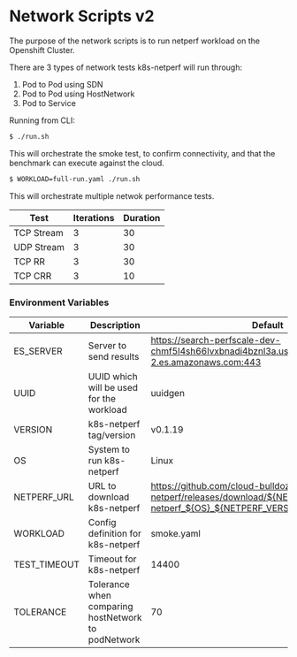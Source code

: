 # Network Scripts v2

The purpose of the network scripts is to run netperf workload on the Openshift Cluster.

There are 3 types of network tests k8s-netperf will run through:

1. Pod to Pod using SDN
3. Pod to Pod using HostNetwork 
4. Pod to Service 

Running from CLI:

```sh
$ ./run.sh
```
This will orchestrate the smoke test, to confirm connectivity, and that the benchmark can 
execute against the cloud.

```sh
$ WORKLOAD=full-run.yaml ./run.sh
```
This will orchestrate multiple netwok performance tests. 

| Test | Iterations | Duration | 
|------|------------|----------|
|TCP Stream| 3| 30 |
|UDP Stream| 3| 30 |
|TCP RR| 3| 30 |
|TCP CRR| 3| 10 |

### Environment Variables

| Variable                | Description              | Default |
|-------------------------|--------------------------|---------|
| ES_SERVER | Server to send results | https://search-perfscale-dev-chmf5l4sh66lvxbnadi4bznl3a.us-west-2.es.amazonaws.com:443 |
| UUID | UUID which will be used for the workload | uuidgen |
| VERSION | k8s-netperf tag/version | v0.1.19 |
| OS | System to run k8s-netperf | Linux |
| NETPERF_URL | URL to download k8s-netperf | https://github.com/cloud-bulldozer/k8s-netperf/releases/download/${NETPERF_VERSION}/k8s-netperf_${OS}_${NETPERF_VERSION}_${ARCH}.tar.gz |
| WORKLOAD | Config definition for k8s-netperf | smoke.yaml |
| TEST_TIMEOUT | Timeout for k8s-netperf | 14400 |
| TOLERANCE | Tolerance when comparing hostNetwork to podNetwork | 70 |
